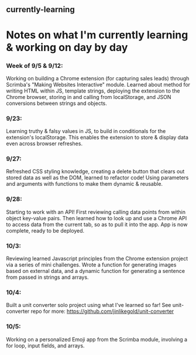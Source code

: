 ## currently-learning
# Notes on what I'm currently learning &amp; working on day by day

### Week of 9/5 & 9/12: 
Working on building a Chrome extension (for capturing sales leads) through Scrimba's "Making Websites Interactive" module. 
Learned about method for writing HTML within JS, template strings, deploying the extension to the Chrome browser, storing in and calling from localStorage, and JSON conversions between strings and objects.

### 9/23: 
Learning truthy & falsy values in JS, to build in conditionals for the extension's localStorage. This enables the extension to store & display data even across browser refreshes.

### 9/27:
Refreshed CSS styling knowledge, creating a delete button that clears out stored data as well as the DOM, learned to refactor code! Using parameters and arguments with functions to make them dynamic & reusable.

### 9/28:
Starting to work with an API! First reviewing calling data points from within object key-value pairs. Then learned how to look up and use a Chrome API to access data from the current tab, so as to pull it into the app. App is now complete, ready to be deployed.

### 10/3: 
Reviewing learned Javascript principles from the Chrome extension project via a series of mini challenges. Wrote a function for generating images based on external data, and a dynamic function for generating a sentence from passed in strings and arrays.

### 10/4:
Built a unit converter solo project using what I've learned so far! See unit-converter repo for more: https://github.com/jinlikegold/unit-converter

### 10/5:
Working on a personalized Emoji app from the Scrimba module, involving a for loop, input fields, and arrays. 
